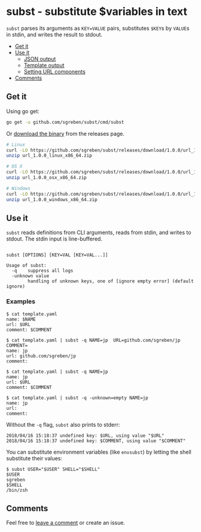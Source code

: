 # subst - substitute $variables in text

`subst` parses its arguments as `KEY=VALUE` pairs, substitutes `$KEY`s by `VALUE`s in stdin, and writes the result to stdout.

- [Get it](#get-it)
- [Use it](#use-it)
    - [JSON output](#json-output)
    - [Template output](#template-output)
    - [Setting URL components](#setting-subst-components)
- [Comments](https://github.com/sgreben/subst/issues/1)

## Get it

Using go get:

```bash
go get -u github.com/sgreben/subst/cmd/subst
```

Or [download the binary](https://github.com/sgreben/subst/releases/latest) from the releases page. 

```bash
# Linux
curl -LO https://github.com/sgreben/subst/releases/download/1.0.0/url_1.0.0_linux_x86_64.zip
unzip url_1.0.0_linux_x86_64.zip

# OS X
curl -LO https://github.com/sgreben/subst/releases/download/1.0.0/url_1.0.0_osx_x86_64.zip
unzip url_1.0.0_osx_x86_64.zip

# Windows
curl -LO https://github.com/sgreben/subst/releases/download/1.0.0/url_1.0.0_windows_x86_64.zip
unzip url_1.0.0_windows_x86_64.zip
```

## Use it

`subst` reads definitions from CLI arguments, reads from stdin, and writes to stdout. The stdin input is line-buffered.

```text

subst [OPTIONS] [KEY=VAL [KEY=VAL...]]

Usage of subst:
  -q    suppress all logs
  -unknown value
        handling of unknown keys, one of [ignore empty error] (default ignore)
```

### Examples

```shell
$ cat template.yaml
name: $NAME
url: $URL
comment: $COMMENT

$ cat template.yaml | subst -q NAME=jp  URL=github.com/sgreben/jp COMMENT=
name: jp
url: github.com/sgreben/jp
comment: 

$ cat template.yaml | subst -q NAME=jp 
name: jp
url: $URL
comment: $COMMENT

$ cat template.yaml | subst -q -unknown=empty NAME=jp 
name: jp
url: 
comment: 
```

Without the `-q` flag, `subst` also prints to stderr:

```shell
2018/04/16 15:18:37 undefined key: $URL, using value "$URL"
2018/04/16 15:18:37 undefined key: $COMMENT, using value "$COMMENT"
```

You can substitute environment variables (like `envsubst`) by letting the shell substitute their values:

```shell
$ subst USER="$USER" SHELL="$SHELL"
$USER
sgreben
$SHELL
/bin/zsh
```

## Comments

Feel free to [leave a comment](https://github.com/sgreben/subst/issues/1) or create an issue.
